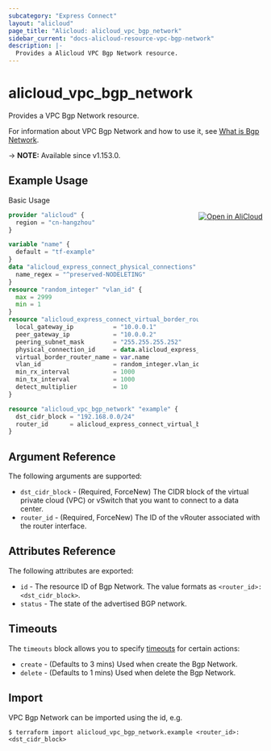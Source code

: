 ```yaml
---
subcategory: "Express Connect"
layout: "alicloud"
page_title: "Alicloud: alicloud_vpc_bgp_network"
sidebar_current: "docs-alicloud-resource-vpc-bgp-network"
description: |-
  Provides a Alicloud VPC Bgp Network resource.
---
```


# alicloud_vpc_bgp_network

Provides a VPC Bgp Network resource.

For information about VPC Bgp Network and how to use it, see [What is Bgp Network](https://www.alibabacloud.com/help/en/doc-detail/91267.html).

-> **NOTE:** Available since v1.153.0.

## Example Usage
<div class="oics-button" style="float: right;margin: 0 0 -40px 0;">
  <a href="https://api.aliyun.com/api-tools/terraform?resource=alicloud_vpc_bgp_network&exampleId=7e2fe32d-0fc7-43d0-03af-5b8de718bb3db4437e83&activeTab=example&spm=docs.r.vpc_bgp_network.0.7e2fe32d0f" target="_blank">
    <img alt="Open in AliCloud" src="https://img.alicdn.com/imgextra/i1/O1CN01hjjqXv1uYUlY56FyX_!!6000000006049-55-tps-254-36.svg" style="max-height: 44px; margin: 32px auto; max-width: 100%;">
  </a>
</div>

Basic Usage

```terraform
provider "alicloud" {
  region = "cn-hangzhou"
}

variable "name" {
  default = "tf-example"
}
data "alicloud_express_connect_physical_connections" "example" {
  name_regex = "^preserved-NODELETING"
}
resource "random_integer" "vlan_id" {
  max = 2999
  min = 1
}
resource "alicloud_express_connect_virtual_border_router" "example" {
  local_gateway_ip           = "10.0.0.1"
  peer_gateway_ip            = "10.0.0.2"
  peering_subnet_mask        = "255.255.255.252"
  physical_connection_id     = data.alicloud_express_connect_physical_connections.example.connections.0.id
  virtual_border_router_name = var.name
  vlan_id                    = random_integer.vlan_id.id
  min_rx_interval            = 1000
  min_tx_interval            = 1000
  detect_multiplier          = 10
}

resource "alicloud_vpc_bgp_network" "example" {
  dst_cidr_block = "192.168.0.0/24"
  router_id      = alicloud_express_connect_virtual_border_router.example.id
}
```

## Argument Reference

The following arguments are supported:

* `dst_cidr_block` - (Required, ForceNew) The CIDR block of the virtual private cloud (VPC) or vSwitch that you want to connect to a data center.
* `router_id` - (Required, ForceNew) The ID of the vRouter associated with the router interface.

## Attributes Reference

The following attributes are exported:

* `id` - The resource ID of Bgp Network. The value formats as `<router_id>:<dst_cidr_block>`.
* `status` - The state of the advertised BGP network.

## Timeouts

The `timeouts` block allows you to specify [timeouts](https://www.terraform.io/docs/configuration-0-11/resources.html#timeouts) for certain actions:

* `create` - (Defaults to 3 mins) Used when create the Bgp Network.
* `delete` - (Defaults to 1 mins) Used when delete the Bgp Network.

## Import

VPC Bgp Network can be imported using the id, e.g.

```shell
$ terraform import alicloud_vpc_bgp_network.example <router_id>:<dst_cidr_block>
```